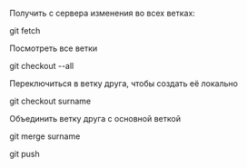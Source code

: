 Получить с сервера изменения во всех ветках:


git fetch


Посмотреть все ветки


git checkout --all


Переключиться в ветку друга, чтобы создать её локально


git checkout surname



Объединить ветку друга с основной веткой


git merge surname




git push
